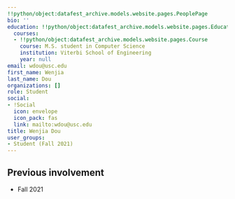 ```yaml
---
!!python/object:datafest_archive.models.website.pages.PeoplePage
bio: ''
education: !!python/object:datafest_archive.models.website.pages.Education
  courses:
  - !!python/object:datafest_archive.models.website.pages.Course
    course: M.S. student in Computer Science
    institution: Viterbi School of Engineering
    year: null
email: wdou@usc.edu
first_name: Wenjia
last_name: Dou
organizations: []
role: Student
social:
- !Social
  icon: envelope
  icon_pack: fas
  link: mailto:wdou@usc.edu
title: Wenjia Dou
user_groups:
- Student (Fall 2021)
---
```



## Previous involvement

* Fall 2021

